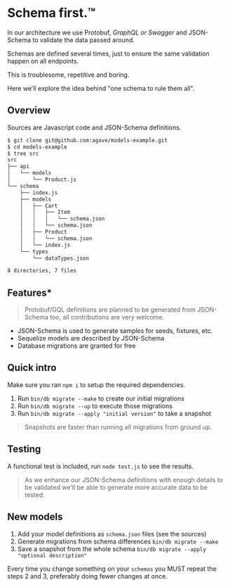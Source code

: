 # Schema first.™

In our architecture we use Protobuf, _GraphQL or Swagger_ and JSON-Schema to validate the data passed around.

Schemas are defined several times, just to ensure the same validation happen on all endpoints.

This is troublesome, repetitive and boring.

Here we'll explore the idea behind "one schema to rule them all".

## Overview

Sources are Javascript code and JSON-Schema definitions.

```bash
$ git clone git@github.com:agave/models-example.git
$ cd models-example
$ tree src
src
├── api
│   └── models
│       └── Product.js
└── schema
    ├── index.js
    ├── models
    │   ├── Cart
    │   │   ├── Item
    │   │   │   └── schema.json
    │   │   └── schema.json
    │   ├── Product
    │   │   └── schema.json
    │   └── index.js
    └── types
        └── dataTypes.json

8 directories, 7 files
```

## Features*

> Protobuf/GQL definitions are planned to be generated from JSON-Schema too, all contributions are very welcome.

- JSON-Schema is used to generate samples for seeds, fixtures, etc.
- Sequelize models are described by JSON-Schema
- Database migrations are granted for free

## Quick intro

Make sure you ran `npm i` to setup the required dependencies.

1. Run `bin/db migrate --make` to create our initial migrations
2. Run `bin/db migrate --up` to execute those migrations
3. Run `bin/db migrate --apply "initial version"` to take a snapshot

> Snapshots are faster than running all migrations from ground up.

## Testing

A functional test is included, run `node test.js` to see the results.

> As we enhance our JSON-Schema definitions with enough details to be validated we'll be able to generate more accurate data to be tested.

## New models

1. Add your model definitions as `schema.json` files (see the sources)
2. Generate  migrations from schema differences `bin/db migrate --make`
3. Save a snapshot from the whole schema `bin/db migrate --apply "optional description"`

Every time you change something on your `schemas` you MUST repeat the steps 2 and 3, preferably doing fewer changes at once.
